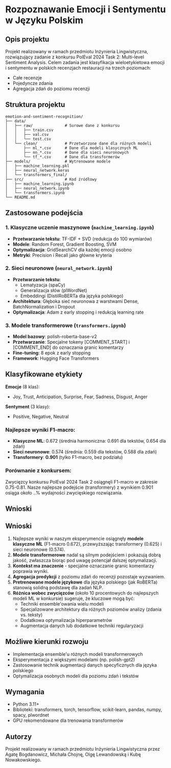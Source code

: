 # Rozpoznawanie Emocji i Sentymentu w Języku Polskim

## Opis projektu

Projekt realizowany w ramach przedmiotu Inżynieria Lingwistyczna, rozwiązujący zadanie z konkursu PolEval 2024 Task 2: Multi-level Sentiment Analysis. Celem zadania jest klasyfikacja wieloetykietowa emocji i sentymentu w polskich recenzjach restauracji na trzech poziomach:

- Całe recenzje
- Pojedyncze zdania
- Agregacja zdań do poziomu recenzji

## Struktura projektu

```
emotion-and-sentiment-recognition/
├── data/
│   ├── raw/              # Surowe dane z konkursu
│   │   ├── train.csv
│   │   ├── val.csv
│   │   └── test.csv
│   └── clean/            # Przetworzone dane dla różnych modeli
│       ├── ml_*.csv      # Dane dla modeli klasycznych ML
│       ├── nn_*.csv      # Dane dla sieci neuronowych
│       └── tf_*.csv      # Dane dla transformerów
├── models/               # Wytrenowane modele
│   ├── machine_learning.pkl
│   ├── neural_network.keras
│   └── transformers_final/
├── src/                  # Kod źródłowy
│   ├── machine_learning.ipynb
│   ├── neural_network.ipynb
│   └── transformers.ipynb
└── README.md
```

## Zastosowane podejścia

### 1. Klasyczne uczenie maszynowe (`machine_learning.ipynb`)

- **Przetwarzanie tekstu**: TF-IDF + SVD (redukcja do 100 wymiarów)
- **Modele**: Random Forest, Gradient Boosting, SVM
- **Optymalizacja**: GridSearchCV dla każdej emocji osobno
- **Metryki**: Precision i Recall jako główne kryteria

### 2. Sieci neuronowe (`neural_network.ipynb`)

- **Przetwarzanie tekstu**:
  - Lematyzacja (spaCy)
  - Generalizacja słów (plWordNet)
  - Embeddingi (DistilRoBERTa dla języka polskiego)
- **Architektura**: Głęboka sieć neuronowa z warstwami Dense, BatchNormalization i Dropout
- **Optymalizacja**: Adam z early stopping i redukcją learning rate

### 3. Modele transformerowe (`transformers.ipynb`)

- **Model bazowy**: polish-roberta-base-v2
- **Przetwarzanie**: Specjalne tokeny [COMMENT_START] i [COMMENT_END] do oznaczania granic komentarzy
- **Fine-tuning**: 8 epok z early stopping
- **Framework**: Hugging Face Transformers

## Klasyfikowane etykiety

**Emocje** (8 klas):

- Joy, Trust, Anticipation, Surprise, Fear, Sadness, Disgust, Anger

**Sentyment** (3 klasy):

- Positive, Negative, Neutral

### Najlepsze wyniki F1-macro:

- **Klasyczne ML**: 0.672 (średnia harmoniczna: 0.691 dla tekstów, 0.654 dla zdań)
- **Sieci neuronowe**: 0.574 (średnia: 0.559 dla tekstów, 0.588 dla zdań)
- **Transformery**: **0.901** (tylko F1-macro, bez podziału)

### Porównanie z konkursem:

Zwycięzcy konkursu PolEval 2024 Task 2 osiągnęli F1-macro w zakresie 0.75-0.81. Nasze najlepsze podejście (transformery) z wynikiem 0.901 osiąga około ..% wydajności zwycięskiego rozwiązania.

## Wnioski

## Wnioski

1. Najlepsze wyniki w naszym eksperymencie osiągnęły **modele klasyczne ML** (F1-macro 0.672), przewyższając transformery (0.625) i sieci neuronowe (0.574).
2. **Modele transformerowe** nadal są silnym podejściem i pokazują dobrą jakość, zwłaszcza biorąc pod uwagę potencjał dalszej optymalizacji.
3. **Kontekst ma znaczenie** - specjalne oznaczanie granic komentarzy poprawia wyniki.
4. **Agregacja predykcji** z poziomu zdań do recenzji pozostaje wyzwaniem.
5. **Pretrenowane modele językowe** dla języka polskiego (jak RoBERTa) stanowią solidną podstawę dla zadań NLP.
6. **Różnica wobec zwycięzców** (około 10 procentowych do najlepszych modeli ML w konkursie) sugeruje, że kluczowe mogą być:
   - Techniki ensemble'owania wielu modeli
   - Specjalizowane architektury dla różnych poziomów analizy (zdania vs. teksty)
   - Dodatkowa optymalizacja hiperparametrów
   - Augmentacja danych lub dodatkowe techniki regularyzacji

## Możliwe kierunki rozwoju

- Implementacja ensemble'u różnych modeli transformerowych
- Eksperymentacja z większymi modelami (np. polish-gpt2)
- Zastosowanie technik augmentacji danych specyficznych dla języka polskiego
- Optymalizacja osobnych modeli dla poziomu zdań i tekstów

## Wymagania

- Python 3.11+
- Biblioteki: transformers, torch, tensorflow, scikit-learn, pandas, numpy, spacy, plwordnet
- GPU rekomendowane dla trenowania transformerów

## Autorzy

Projekt realizowany w ramach przedmiotu Inżynieria Lingwistyczna przez Agatę Bogdanowicz, Michała Chojnę, Olgę Lewandowską i Kubę Nowakowskiego.

